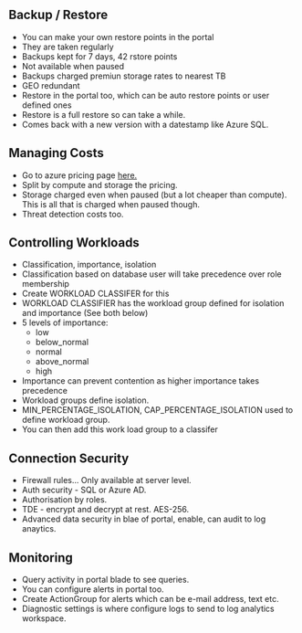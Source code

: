 
## Backup / Restore

* You can make your own restore points in the portal
* They are taken regularly
* Backups kept for 7 days, 42 rstore points
* Not available when paused
* Backups charged premiun storage rates to nearest TB
* GEO redundant
* Restore in the portal too, which can be auto restore points or user defined ones
* Restore is a full restore so can take a while. 
* Comes back with a new version with a datestamp like Azure SQL. 

## Managing Costs

* Go to azure pricing page [here.](https://azure.microsoft.com/en-gb/pricing/details/synapse-analytics/gen2/)
* Split by compute and storage the pricing. 
* Storage charged even when paused (but a lot cheaper than compute). This is all that is charged when paused though.
* Threat detection costs too. 

## Controlling Workloads

* Classification, importance, isolation
* Classification based on database user will take precedence over role membership
* Create WORKLOAD CLASSIFER for this
* WORKLOAD CLASSIFIER has the workload group defined for isolation and importance (See both below)
* 5 levels of importance:
   * low
   * below_normal
   * normal
   * above_normal
   * high
* Importance can prevent contention as higher importance takes precedence
* Workload groups define isolation.
* MIN_PERCENTAGE_ISOLATION, CAP_PERCENTAGE_ISOLATION used to define workload group.
* You can then add this work load group to a classifer

## Connection Security

* Firewall rules... Only available at server level.
* Auth security - SQL or Azure AD. 
* Authorisation by roles. 
* TDE - encrypt and decrypt at rest. AES-256. 
* Advanced data security in blae of portal, enable, can audit to log anaytics. 

## Monitoring

* Query activity in portal blade to see queries.
* You can configure alerts in portal too. 
* Create ActionGroup for alerts which can be e-mail address, text etc. 
* Diagnostic settings is where configure logs to send to log analytics workspace. 


